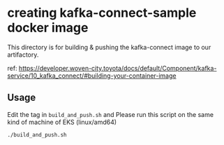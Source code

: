 # creating kafka-connect-sample docker image

This directory is for building & pushing the kafka-connect image to our artifactory.

ref: https://developer.woven-city.toyota/docs/default/Component/kafka-service/10_kafka_connect/#building-your-container-image

## Usage
Edit the tag in `build_and_push.sh` and 
Please run this script on the same kind of machine of EKS (linux/amd64)

```shell
./build_and_push.sh
```
